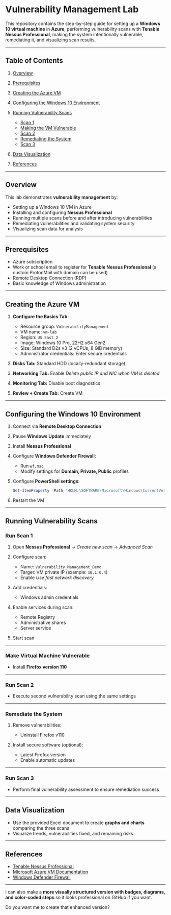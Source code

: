 # Vulnerability Management Lab

This repository contains the step-by-step guide for setting up a **Windows 10 virtual machine** in **Azure**, performing vulnerability scans with **Tenable Nessus Professional**, making the system intentionally vulnerable, remediating it, and visualizing scan results.

---

## Table of Contents

1. [Overview](#overview)
2. [Prerequisites](#prerequisites)
3. [Creating the Azure VM](#creating-the-azure-vm)
4. [Configuring the Windows 10 Environment](#configuring-the-windows-10-environment)
5. [Running Vulnerability Scans](#running-vulnerability-scans)

   * [Scan 1](#run-scan-1)
   * [Making the VM Vulnerable](#make-virtual-machine-vulnerable)
   * [Scan 2](#run-scan-2)
   * [Remediating the System](#remediate-the-system)
   * [Scan 3](#run-scan-3)
6. [Data Visualization](#data-visualization)
7. [References](#references)

---

## Overview

This lab demonstrates **vulnerability management** by:

* Setting up a Windows 10 VM in Azure
* Installing and configuring **Nessus Professional**
* Running multiple scans before and after introducing vulnerabilities
* Remediating vulnerabilities and validating system security
* Visualizing scan data for analysis

---

## Prerequisites

* Azure subscription
* Work or school email to register for **Tenable Nessus Professional** (a custom ProtonMail with domain can be used)
* Remote Desktop Connection (RDP)
* Basic knowledge of Windows administration

---

## Creating the Azure VM

1. **Configure the Basics Tab:**

   * Resource group: `VulnerabilityManagement`
   * VM name: `vm-lab`
   * Region: `US East 2`
   * Image: Windows 10 Pro, 22H2 x64 Gen2
   * Size: Standard D2s v3 (2 vCPUs, 8 GiB memory)
   * Administrator credentials: Enter secure credentials

2. **Disks Tab:** Standard HDD (locally-redundant storage)

3. **Networking Tab:** Enable *Delete public IP and NIC when VM is deleted*

4. **Monitoring Tab:** Disable boot diagnostics

5. **Review + Create Tab:** Create VM

---

## Configuring the Windows 10 Environment

1. Connect via **Remote Desktop Connection**
2. Pause **Windows Update** immediately
3. Install **Nessus Professional**
4. Configure **Windows Defender Firewall**:

   * Run `wf.msc`
   * Modify settings for **Domain, Private, Public** profiles
5. Configure **PowerShell settings**:

   ```powershell
   Set-ItemProperty -Path "HKLM:\SOFTWARE\Microsoft\Windows\CurrentVersion\Policies\System" -Name "LocalAccountTokenFilterPolicy" -Value 1 -Type DWord -Force
   ```
6. Restart the VM

---

## Running Vulnerability Scans

### Run Scan 1

1. Open **Nessus Professional** → *Create new scan* → *Advanced Scan*
2. Configure scan:

   * Name: `Vulnerability_Management_Demo`
   * Target: VM private IP (example: `10.1.0.4`)
   * Enable *Use fast network discovery*
3. Add credentials:

   * Windows admin credentials
4. Enable services during scan:

   * Remote Registry
   * Administrative shares
   * Server service
5. Start scan

---

### Make Virtual Machine Vulnerable

* Install **Firefox version 110**

---

### Run Scan 2

* Execute second vulnerability scan using the same settings

---

### Remediate the System

1. Remove vulnerabilities:

   * Uninstall Firefox v110
2. Install secure software (optional):

   * Latest Firefox version
   * Enable automatic updates

---

### Run Scan 3

* Perform final vulnerability assessment to ensure remediation success

---

## Data Visualization

* Use the provided Excel document to create **graphs and charts** comparing the three scans
* Visualize trends, vulnerabilities fixed, and remaining risks

---

## References

* [Tenable Nessus Professional](https://www.tenable.com/products/nessus)
* [Microsoft Azure VM Documentation](https://learn.microsoft.com/en-us/azure/virtual-machines/)
* [Windows Defender Firewall](https://learn.microsoft.com/en-us/windows/security/threat-protection/windows-firewall/)

---

I can also make a **more visually structured version with badges, diagrams, and color-coded steps** so it looks professional on GitHub if you want.

Do you want me to create that enhanced version?
